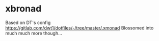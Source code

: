 # xbronad

Based on DT's config https://gitlab.com/dwt1/dotfiles/-/tree/master/.xmonad
Blossomed into much much more though...
